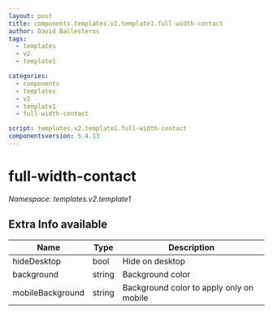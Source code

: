 ```yaml
---
layout: post
title: components.templates.v2.template1.full-width-contact
author: David Ballesteros
tags:
  - templates
  - v2
  - template1

categories:
  - components
  - templates
  - v2
  - template1
  - full-width-contact

script: templates.v2.template1.full-width-contact
componentsversion: 5.4.13
---
```

# full-width-contact

*Namespace: templates.v2.template1*

## Extra Info available

| Name | Type | Description |
| --- | --- | --- |
| hideDesktop | bool | Hide on desktop |
| background | string | Background color |
| mobileBackground | string | Background color to apply only on mobile |
